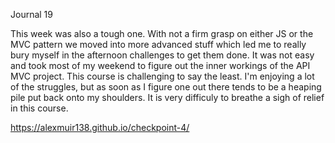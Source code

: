 Journal 19


This week was also a tough one. With not a firm grasp on either JS or the MVC pattern we moved into more advanced stuff which led me to really bury myself in the afternoon challenges to get them done. It was not easy and took most of my weekend to figure out the inner workings of the API MVC project. This course is challenging to say the least. I'm enjoying a lot of the struggles, but as soon as I figure one out there tends to be a heaping pile put back onto my shoulders. It is very difficuly to breathe a sigh of relief in this course.

https://alexmuir138.github.io/checkpoint-4/